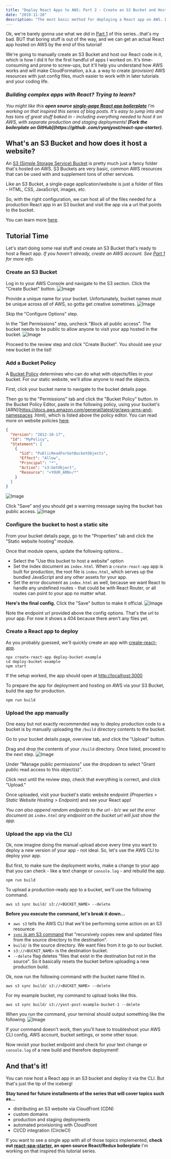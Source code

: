 ```yaml
---
title: "Deploy React Apps to AWS: Part 2 - Create an S3 Bucket and Host a React App Manually"
date: "2019-11-20"
description: "The most basic method for deploying a React app on AWS. Doing it manually will help you understand automation later!"
---
```


Ok, we're barely gonna use what we did in [Part 1](http://localhost:8000/setup-aws-cli/) of this series...that's my
bad. BUT that boring stuff is out of the way, and we can get an actual React app hosted on AWS by the end of this
tutorial!

We're going to manually create an S3 Bucket and host our React code in it, which is how I did it for the first
handful of apps I worked on. It's time-consuming and prone to screw-ups, but it'll help you understand how AWS works and
will make CloudFormation, a.k.a. a way to create _(provision)_ AWS resources with just config files, much easier to work
with in later tutorials and your coding life.

### _Building complex apps with React? Trying to learn?_

_You might like this **open source [single-page React app boilerplate](https://github.com/ryanjyost/react-spa-starter)**
I'm working on that inspired this series
of blog
posts. It's easy to jump into and has tons of great stuff baked in - including everything needed to host it
on AWS, with separate production and staging deployments!_ **_[Fork the boilerplate on GitHub](https://github
.com/ryanjyost/react-spa-starter)._**

## What's an S3 Bucket and how does it host a website?

An [S3 (Simple Storage Service) Bucket](https://docs.aws.amazon.com/AmazonS3/latest/dev/UsingBucket.html) is pretty
much just a fancy folder that's hosted on AWS. S3 Buckets are very basic, common AWS resources that can be used with
and supplement tons of other services.

Like an S3 Bucket, a single-page application/website is just a folder of files - HTML, CSS,
JavaScript, images, etc.

So, with the right configuration, we can host all of the files needed for a production React
app in an S3 bucket and visit the app via a url that points to the bucket.

You can learn more [here](https://docs.aws.amazon.com/AmazonS3/latest/dev/WebsiteHosting.html).

## Tutorial Time

Let's start doing some real stuff and create an S3 Bucket that's ready to host a React app. _If you haven't already,
create an AWS account. See [Part 1](http://localhost:8000/setup-aws-cli/) for more info._

### Create an S3 Bucket

Log in to your AWS Console and navigate to the S3 section. Click the "Create Bucket" button.
![Image](https://yosts-posts.s3.amazonaws.com/post2_createBucketButton.png)

Provide a unique name for your bucket. Unfortunately, bucket names must be unique across _all_ of AWS, so gotta get
creative sometimes.
![Image](https://yosts-posts.s3.amazonaws.com/post2_createBucketStep1.png)

Skip the "Configure Options" step.

In the "Set Permissions" step, uncheck "Block all public access". The bucket needs to be public to allow anyone
to visit your app hosted in the bucket.
![Image](https://yosts-posts.s3.amazonaws.com/post2_createBucketStep3.png)

Proceed to the review step and click "Create Bucket". You should see your new bucket in the list!

### Add a Bucket Policy

A [Bucket Policy](https://docs.aws.amazon.com/AmazonS3/latest/dev/example-bucket-policies.html) determines who can do
what with objects/files in your bucket. For our static website, we'll allow anyone to read the objects.

First, click your bucket name to navigate to the bucket details page.

Then go to the "Permissions" tab and click the "Bucket Policy" button. In the Bucket Policy Editor, paste in the
following policy, using your bucket's [ARN](https://docs.aws.amazon.com/general/latest/gr/aws-arns-and-namespaces
.html), which is listed above the policy editor. You can read more on website policies [here](https://docs.aws.amazon.com/AmazonS3/latest/dev/WebsiteAccessPermissionsReqd.html).

```json
{
  "Version": "2012-10-17",
  "Id": "MyPolicy",
  "Statement": [
    {
      "Sid": "PublicReadForGetBucketObjects",
      "Effect": "Allow",
      "Principal": "*",
      "Action": "s3:GetObject",
      "Resource": "<YOUR_ARN>/*"
    }
  ]
}
```

![Image](https://yosts-posts.s3.amazonaws.com/post2_policyEditor.png)

Click "Save" and you should get a warning message saying the bucket has public access.
![Image](https://yosts-posts.s3.amazonaws.com/post2_policyWarning.png)

### Configure the bucket to host a static site

From your bucket details page, go to the "Properties" tab and click the "Static website hosting" module.

Once that module opens, update the following options...

- Select the "Use this bucket to host a website" option
- Set the index document as `index.html`. When a `create-react-app` app is built for production, the root file is
  `index.html`, which serves up the bundled JavaScript and any other assets for your app.
- Set the error document as `index.html` as well, because we want React to handle any undefined routes - that could 
be with React Router, or all routes can point to your app no matter what.

**Here's the final config.** Click the "Save" button to make it official.
![Image](https://yosts-posts.s3.amazonaws.com/post2_staticConfig.png)

Note the endpoint url provided above the config options. That's the url to your app.
For now it shows a 404 because there aren't any files yet.

### Create a React app to deploy

As you probably guessed, we'll quickly create an app with [create-react-app](https://github.com/facebook/create-react-app).

```dotenv
npx create-react-app deploy-bucket-example
cd deploy-bucket-example
npm start
```

If the setup worked, the app should open at [http://localhost:3000](http://localhost:3000)

To prepare the app for deployment and hosting on AWS via your S3 Bucket, build the app for production.

```dotenv
npm run build
```

### Upload the app manually

One easy but not exactly recommended way to deploy production code to a bucket is by manually uploading the
`/build` directory contents to the bucket.

Go to your bucket details page, overview tab, and click the "Upload" button.

Drag and drop the contents of your `/build` directory. Once listed, proceed to the next step.
![Image](https://yosts-posts.s3.amazonaws.com/post2_uploadManually.png)

Under "Manage public permissions" use the dropdown to select "Grant public read access to this object(s)".

Click next until the review step, check that everything is correct, and click "Upload."

Once uploaded, visit your bucket's static website endpoint _(Properties > Static Website Hosting > Endpoint)_ and see
your React app!

_You can also append random endpoints to the url - b/c we set the error document as `index.html`
any endpoint on the bucket url will just show the app._

### Upload the app via the CLI

Ok, now imagine doing the manual upload above every time you want to deploy a new version of your app - not ideal. So, let's use the AWS CLI to deploy your app.

But first, to make sure the deployment works, make a change to your app that you can check - like a text change or `console.log` - and rebuild the app.

```dotenv
npm run build
```

To upload a production-ready app to a bucket, we'll use the following command.

```dotenv
aws s3 sync build/ s3://<BUCKET_NAME> --delete
```

**Before you execute the command, let's break it down...**

- `aws s3` tells the AWS CLI that we'll be performing some action on an S3 resourece
- [`sync` is am S3 command](https://docs.aws.amazon.com/cli/latest/reference/s3/sync.html) that "recursively copies new and updated files from the source directory to the destination".
- `build/` is the source directory. We want files from it to go to our bucket.
- `s3://<BUCKET_NAME>` is the destination bucket.
- `--delete` flag deletes "files that exist in the destination but not in the source". So it basically resets the
  bucket before uploading a new production build.

Ok, now run the following command with the bucket name filled in.

```dotenv
aws s3 sync build/ s3://<BUCKET_NAME> --delete
```

For my example bucket, my command to upload looks like this.

```dotenv
aws s3 sync build/ s3://yost-post-example-bucket-1 --delete
```

When you run the command, your terminal should output something like the following.
![Image](https://yosts-posts.s3.amazonaws.com/post2_uploadOutput.png)

If your command doesn't work, then you'll have to troubleshoot your AWS CLI config, AWS account, bucket settings, or some other issue.

Now revisit your bucket endpoint and check for your text change or `console.log` of a new build and therefore deployment!

## And that's it!

You can now host a React app in an S3 bucket and deploy it via the CLI. But that's just the tip of the iceberg!

**Stay tuned for future installments of the series that will cover topics such as...**

- distributing an S3 website via CloudFront (CDN)
- custom domains
- production and staging deployments
- automated provisioning with CloudFront
- CI/CD integration (CircleCI)

If you want to see a single app with all of those topics implemented, **check out [react-spa-starter](https://github.com/ryanjyost/react-spa-starter), an open source React/Redux boilerplate** I'm working on that inspired this
tutorial series.
